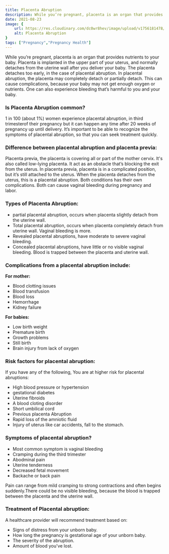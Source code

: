 ```yaml
---
title: Placenta Abruption
description: While you’re pregnant, placenta is an organ that provides nutrients to your baby. Placenta is implanted in the upper part of your uterus, and normally detaches from the uterine wall after you deliver your baby. The placenta...
date: 2021-08-23
image: {
    url: https://res.cloudinary.com/dc0wr8hev/image/upload/v1756181478/Placenta_Abruption_hgh8q6.jpg ,
    alt: Placenta Abruption
}
tags: ["Pregnancy","Pregnancy Health"]
---
```

While you’re pregnant, placenta is an organ that provides nutrients to your baby. Placenta is implanted in the upper part of your uterus, and normally detaches from the uterine wall after you deliver your baby. The placenta detaches too early, in the case of placental abruption. In placental abruption, the placenta may completely detach or partially detach. This can cause complications, because your baby may not get enough oxygen or nutrients. One can also experience bleeding that’s harmful to you and your baby. 

<!-- ![placenta](https://img1.wsimg.com/isteam/ip/7d906beb-bc9b-4377-9b06-b22a3566899c/images.jpeg-13.jpg/:/cr=t:0%25,l:0%25,w:100%25,h:100%25/rs=w:1280) -->

### Is Placenta Abruption common?

1 in 100 (about 1%) women experience placental abruption, in third trimesterof their pregnancy but it can happen any time after 20 weeks of pregnancy up until delivery. It’s important to be able to recognize the symptoms of placental abruption, so that you can seek treatment quickly.

### Difference between placental abruption and placenta previa:

Placenta previa, the placenta is covering all or part of the mother cervix. It's also called low-lying placenta. It act as an obstacle that’s blocking the exit from the uterus. In placenta previa, placenta is in a complicated position, but it’s still attached to the uterus. When the placenta detaches from the uterus, this is a placental abruption. Both conditions has their own complications.
Both can cause vaginal bleeding during pregnancy and labor.

### Types of Placenta Abruption:

- partial placental abruption, occurs when placenta slightly detach from the uterine wall.
- Total placental abruption, occurs when placenta completely detach from uterine wall. Vaginal bleeding is more.
- Revealed placental abruptions, have moderate to severe vaginal bleeding.
- Concealed placental abruptions, have little or no visible vaginal bleeding. Blood is trapped between the placenta and uterine wall.

### Complications from a placental abruption include:

**For mother:**
- Blood clotting issues
- Blood transfusion
- Blood loss
- Hemorrhage
- Kidney failure

**For babies:**
- Low birth weight
- Premature birth
- Growth problems
- Still birth
- Brain injury from lack of oxygen

### Risk factors for placental abruption:

If you have any of the following, You are at higher risk for placental abruptions:

- High blood pressure or hypertension
- gestational diabetes
- Uterine fibroids
- A blood cloting disorder
- Short umbilical cord
- Previous placenta Abruption
- Rapid loss of the amniotic fluid
- Injury of uterus like car accidents, fall to the stomach.

### Symptoms of placental abruption?

- Most common symptom is vaginal bleeding
- Cramping during the third trimester
- Abodminal pain
- Uterine tenderness
- Decreased fetal movement
- Backache or back pain

Pain can range from mild cramping to strong contractions and often begins suddenly.There could be no visible bleeding, because the blood is trapped between the placenta and the uterine wall.

### Treatment of Placental abruption:

A healthcare provider will recommend treatment based on:
- Signs of distress from your unborn baby.
- How long the pregnancy is gestational age of your unborn baby.
- The severity of the abruption.
- Amount of blood you've lost.